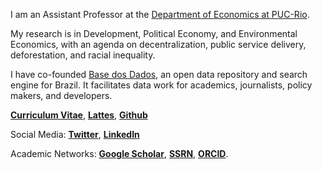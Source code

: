 
I am an Assistant Professor at the [Department of Economics at PUC-Rio](http://www.econ.puc-rio.br/).

My research is in Development, Political Economy, and Environmental Economics, with an agenda on decentralization, public service delivery, deforestation, and racial inequality.

I have co-founded [Base dos Dados](https://basedosdados.org/), an open data repository and search engine for Brazil. It facilitates data work for academics, journalists, policy makers, and developers.

__[Curriculum Vitae](/CV.pdf)__, __[Lattes](http://lattes.cnpq.br/1688146607064348)__, __[Github](https://github.com/rdahis)__

Social Media: __[Twitter](https://twitter.com/rdahis)__, __[LinkedIn](https://www.linkedin.com/in/rdahis/)__

Academic Networks: __[Google Scholar](https://scholar.google.com/citations?user=iDi8BA8AAAAJ)__, __[SSRN](https://ssrn.com/author=2786164)__, __[ORCID](https://orcid.org/0000-0003-2346-0889)__.
